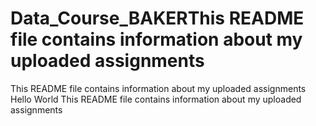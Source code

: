# Data_Course_BAKERThis README file contains information about my uploaded assignments 
This README file contains information about my uploaded assignments
Hello World
This README file contains information about my uploaded assignments
